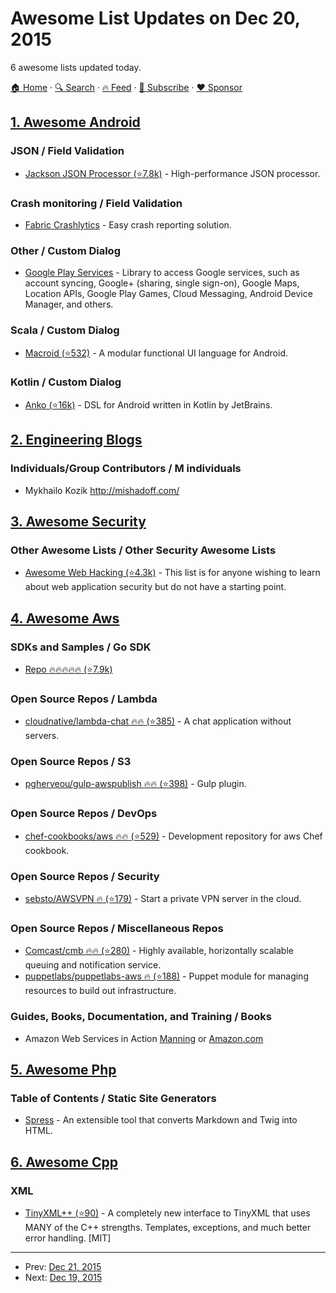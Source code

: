 # Awesome List Updates on Dec 20, 2015

6 awesome lists updated today.

[🏠 Home](/README.md) · [🔍 Search](https://www.trackawesomelist.com/search/) · [🔥 Feed](https://www.trackawesomelist.com/rss.xml) · [📮 Subscribe](https://trackawesomelist.us17.list-manage.com/subscribe?u=d2f0117aa829c83a63ec63c2f&id=36a103854c) · [❤️  Sponsor](https://github.com/sponsors/theowenyoung)



## [1. Awesome Android](/content/JStumpp/awesome-android/README.md)

### JSON / Field Validation

*   [Jackson JSON Processor (⭐7.8k)](https://github.com/FasterXML/jackson) - High-performance JSON processor.

### Crash monitoring / Field Validation

*   [Fabric Crashlytics](https://get.fabric.io/) - Easy crash reporting solution.

### Other / Custom Dialog

*   [Google Play Services](https://developers.google.com/android/guides/overview) - Library to access Google services, such as account syncing, Google+ (sharing, single sign-on), Google Maps, Location APIs, Google Play Games, Cloud Messaging, Android Device Manager, and others.

### Scala / Custom Dialog

*   [Macroid (⭐532)](https://github.com/47deg/macroid) - A modular functional UI language for Android.

### Kotlin / Custom Dialog

*   [Anko (⭐16k)](https://github.com/Kotlin/anko) - DSL for Android written in Kotlin by JetBrains.

## [2. Engineering Blogs](/content/kilimchoi/engineering-blogs/README.md)

### Individuals/Group Contributors / M individuals

*   Mykhailo Kozik <http://mishadoff.com/>

## [3. Awesome Security](/content/sbilly/awesome-security/README.md)

### Other Awesome Lists / Other Security Awesome Lists

*   [Awesome Web Hacking (⭐4.3k)](https://github.com/infoslack/awesome-web-hacking) - This list is for anyone wishing to learn about web application security but do not have a starting point.

## [4. Awesome Aws](/content/donnemartin/awesome-aws/README.md)

### SDKs and Samples / Go SDK

*   [Repo :fire::fire::fire::fire::fire: (⭐7.9k)](https://github.com/aws/aws-sdk-go)

### Open Source Repos / Lambda

*   [cloudnative/lambda-chat :fire::fire: (⭐385)](https://github.com/cloudnative/lambda-chat) - A chat application without servers.

### Open Source Repos / S3

*   [pgherveou/gulp-awspublish :fire::fire: (⭐398)](https://github.com/pgherveou/gulp-awspublish) - Gulp plugin.

### Open Source Repos / DevOps

*   [chef-cookbooks/aws :fire::fire: (⭐529)](https://github.com/chef-cookbooks/aws) - Development repository for aws Chef cookbook.

### Open Source Repos / Security

*   [sebsto/AWSVPN :fire: (⭐179)](https://github.com/sebsto/AWSVPN) - Start a private VPN server in the cloud.

### Open Source Repos / Miscellaneous Repos

*   [Comcast/cmb :fire::fire: (⭐280)](https://github.com/Comcast/cmb) - Highly available, horizontally scalable queuing and notification service.
*   [puppetlabs/puppetlabs-aws :fire: (⭐188)](https://github.com/puppetlabs/puppetlabs-aws) - Puppet module for managing resources to build out infrastructure.

### Guides, Books, Documentation, and Training / Books

*   Amazon Web Services in Action [Manning](https://www.manning.com/books/amazon-web-services-in-action) or [Amazon.com](http://amzn.com/1617292885)

## [5. Awesome Php](/content/ziadoz/awesome-php/README.md)

### Table of Contents / Static Site Generators

*   [Spress](http://spress.yosymfony.com) - An extensible tool that converts Markdown and Twig into HTML.

## [6. Awesome Cpp](/content/fffaraz/awesome-cpp/README.md)

### XML

*   [TinyXML++ (⭐90)](https://github.com/rjpcomputing/ticpp) - A completely new interface to TinyXML that uses MANY of the C++ strengths. Templates, exceptions, and much better error handling. \[MIT]

---

- Prev: [Dec 21, 2015](/content/2015/12/21/README.md)
- Next: [Dec 19, 2015](/content/2015/12/19/README.md)